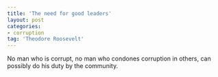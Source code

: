 ```yaml
---
title: 'The need for good leaders'
layout: post
categories:
- corruption
tag: 'Theodore Roosevelt'
---
```


No man who is corrupt, no man who condones corruption in others, can possibly do his duty by the community.